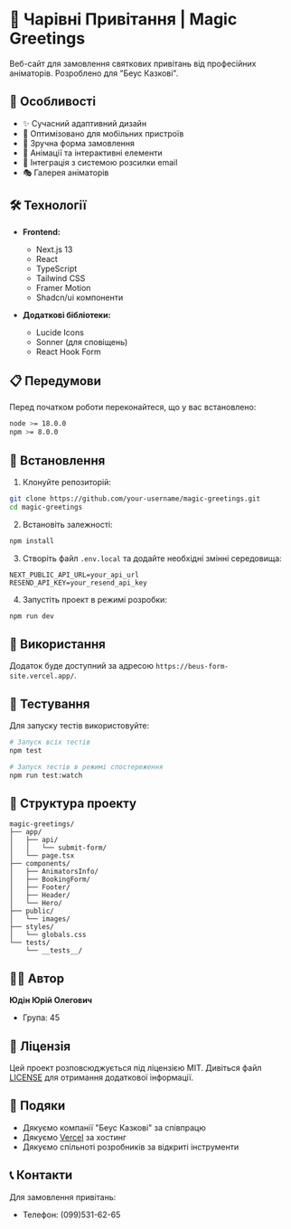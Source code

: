 # 🎈 Чарівні Привітання | Magic Greetings


Веб-сайт для замовлення святкових привітань від професійних аніматорів. Розроблено для "Беус Казкові".

## 🚀 Особливості

- ✨ Сучасний адаптивний дизайн
- 📱 Оптимізовано для мобільних пристроїв
- 🎯 Зручна форма замовлення
- 🎨 Анімації та інтерактивні елементи
- 📧 Інтеграція з системою розсилки email
- 🎭 Галерея аніматорів

## 🛠 Технології

- **Frontend:**
  - Next.js 13
  - React
  - TypeScript
  - Tailwind CSS
  - Framer Motion
  - Shadcn/ui компоненти

- **Додаткові бібліотеки:**
  - Lucide Icons
  - Sonner (для сповіщень)
  - React Hook Form

## 📋 Передумови

Перед початком роботи переконайтеся, що у вас встановлено:

```bash
node >= 18.0.0
npm >= 8.0.0
```

## 🚀 Встановлення

1. Клонуйте репозиторій:
```bash
git clone https://github.com/your-username/magic-greetings.git
cd magic-greetings
```

2. Встановіть залежності:
```bash
npm install
```

3. Створіть файл `.env.local` та додайте необхідні змінні середовища:
```env
NEXT_PUBLIC_API_URL=your_api_url
RESEND_API_KEY=your_resend_api_key
```

4. Запустіть проект в режимі розробки:
```bash
npm run dev
```

## 🎯 Використання

Додаток буде доступний за адресою `https://beus-form-site.vercel.app/`. 

## 🧪 Тестування

Для запуску тестів використовуйте:

```bash
# Запуск всіх тестів
npm test

# Запуск тестів в режимі спостереження
npm run test:watch
```

## 📝 Структура проекту

```
magic-greetings/
├── app/
│   ├── api/
│   │   └── submit-form/
│   └── page.tsx
├── components/
│   ├── AnimatorsInfo/
│   ├── BookingForm/
│   ├── Footer/
│   ├── Header/
│   └── Hero/
├── public/
│   └── images/
├── styles/
│   └── globals.css
└── tests/
    └── __tests__/
```

## 👨‍💻 Автор

**Юдін Юрій Олегович**
- Група: 45


## 📄 Ліцензія

Цей проект розповсюджується під ліцензією MIT. Дивіться файл [LICENSE](LICENSE) для отримання додаткової інформації.

## 🙏 Подяки

- Дякуємо компанії "Беус Казкові" за співпрацю
- Дякуємо [Vercel](https://vercel.com) за хостинг
- Дякуємо спільноті розробників за відкриті інструменти

## 📞 Контакти

Для замовлення привітань:
- Телефон: (099)531-62-65
